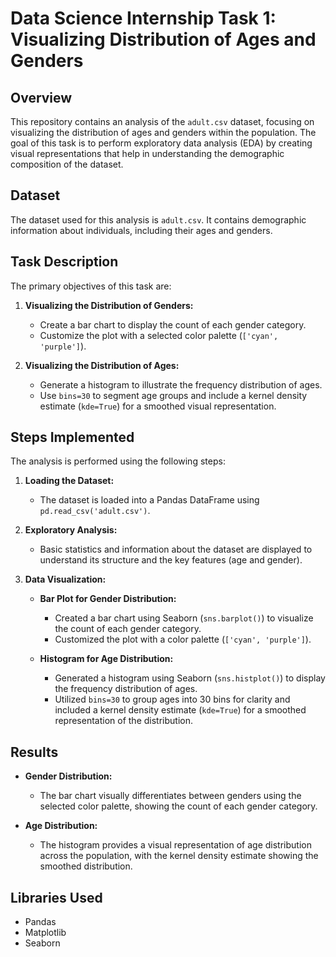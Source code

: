 # Data Science Internship Task 1: Visualizing Distribution of Ages and Genders

## Overview

This repository contains an analysis of the `adult.csv` dataset, focusing on visualizing the distribution of ages and genders within the population. The goal of this task is to perform exploratory data analysis (EDA) by creating visual representations that help in understanding the demographic composition of the dataset.

## Dataset

The dataset used for this analysis is `adult.csv`. It contains demographic information about individuals, including their ages and genders.

## Task Description

The primary objectives of this task are:

1. **Visualizing the Distribution of Genders:**
   - Create a bar chart to display the count of each gender category.
   - Customize the plot with a selected color palette (`['cyan', 'purple']`).

2. **Visualizing the Distribution of Ages:**
   - Generate a histogram to illustrate the frequency distribution of ages.
   - Use `bins=30` to segment age groups and include a kernel density estimate (`kde=True`) for a smoothed visual representation.

## Steps Implemented

The analysis is performed using the following steps:

1. **Loading the Dataset:**
   - The dataset is loaded into a Pandas DataFrame using `pd.read_csv('adult.csv')`.

2. **Exploratory Analysis:**
   - Basic statistics and information about the dataset are displayed to understand its structure and the key features (age and gender).

3. **Data Visualization:**

   - **Bar Plot for Gender Distribution:**
     - Created a bar chart using Seaborn (`sns.barplot()`) to visualize the count of each gender category.
     - Customized the plot with a color palette (`['cyan', 'purple']`).

   - **Histogram for Age Distribution:**
     - Generated a histogram using Seaborn (`sns.histplot()`) to display the frequency distribution of ages.
     - Utilized `bins=30` to group ages into 30 bins for clarity and included a kernel density estimate (`kde=True`) for a smoothed representation of the distribution.

## Results

- **Gender Distribution:**
  - The bar chart visually differentiates between genders using the selected color palette, showing the count of each gender category.

- **Age Distribution:**
  - The histogram provides a visual representation of age distribution across the population, with the kernel density estimate showing the smoothed distribution.

## Libraries Used

- Pandas
- Matplotlib
- Seaborn
